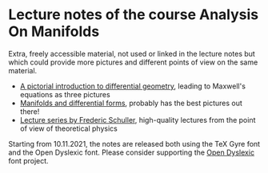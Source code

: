 # Lecture notes of the course Analysis On Manifolds

Extra, freely accessible material, not used or linked in the lecture notes but which could provide more pictures and different points of view on the same material.

- [A pictorial introduction to differential geometry](https://arxiv.org/pdf/1709.08492.pdf), leading to Maxwell's equations as three pictures
- [Manifolds and differential forms](https://web.archive.org/web/20201121212724/http://pi.math.cornell.edu/~sjamaar/manifolds/manifold.pdf), probably has the best pictures out there!
- [Lecture series by Frederic Schuller](https://youtube.com/playlist?list=PLPH7f_7ZlzxTi6kS4vCmv4ZKm9u8g5yic), high-quality lectures from the point of view of theoretical physics

Starting from 10.11.2021, the notes are released both using the TeX Gyre font and the Open Dyslexic font. Please consider supporting the [Open Dyslexic](https://github.com/antijingoist/open-dyslexic) font project.
